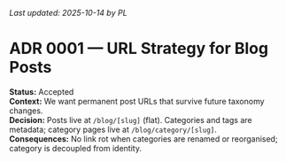 _Last updated: 2025-10-14 by PL_

# ADR 0001 — URL Strategy for Blog Posts

**Status:** Accepted  
**Context:** We want permanent post URLs that survive future taxonomy changes.  
**Decision:** Posts live at `/blog/[slug]` (flat). Categories and tags are metadata; category pages live at `/blog/category/[slug]`.  
**Consequences:** No link rot when categories are renamed or reorganised; category is decoupled from identity.
